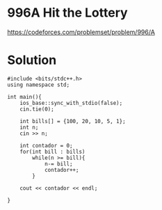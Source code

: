 # 996A Hit the Lottery

https://codeforces.com/problemset/problem/996/A

# Solution

```
#include <bits/stdc++.h>
using namespace std;

int main(){
    ios_base::sync_with_stdio(false);
    cin.tie(0);

    int bills[] = {100, 20, 10, 5, 1};
    int n;
    cin >> n;

    int contador = 0;
    for(int bill : bills)
        while(n >= bill){
            n-= bill;
            contador++;
        }

    cout << contador << endl;

}
```